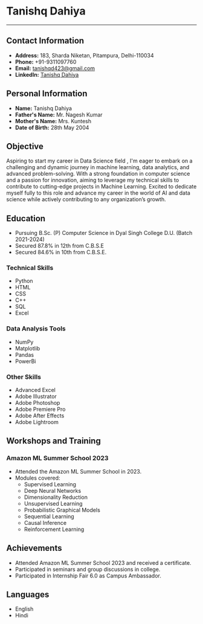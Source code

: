 # Tanishq Dahiya
---

## Contact Information

- **Address:** 183, Sharda Niketan, Pitampura, Delhi-110034
- **Phone:** +91-9311097760
- **Email:** tanishqd423@gmail.com
- **LinkedIn:** [Tanishq Dahiya](https://www.linkedin.com/in/tanishq-dahiya-309681223)

## Personal Information

- **Name:** Tanishq Dahiya
- **Father's Name:** Mr. Nagesh Kumar
- **Mother's Name:** Mrs. Kuntesh
- **Date of Birth:** 28th May 2004

## Objective

Aspiring to start my career in Data Science field , I'm eager to embark on a challenging and dynamic journey in machine learning, data analytics, and advanced problem-solving. With a strong foundation in computer science and a passion for innovation, aiming to leverage my technical skills to contribute to cutting-edge projects in Machine Learning. Excited to dedicate myself fully to this role and advance my career in the world of AI and data science while actively contributing to any organization’s growth.

## Education

- Pursuing B.Sc. (P) Computer Science in Dyal Singh College D.U. (Batch 2021-2024)
- Secured 87.8% in 12th from C.B.S.E
- Secured 84.6% in 10th from C.B.S.E.

### Technical Skills

- Python
- HTML
- CSS
- C++
- SQL
- Excel

### Data Analysis Tools

- NumPy
- Matplotlib
- Pandas
- PowerBi

### Other Skills

- Advanced Excel
- Adobe Illustrator
- Adobe Photoshop
- Adobe Premiere Pro
- Adobe After Effects
- Adobe Lightroom

## Workshops and Training

### Amazon ML Summer School 2023

- Attended the Amazon ML Summer School in 2023.
- Modules covered: 
  - Supervised Learning
  - Deep Neural Networks
  - Dimensionality Reduction
  - Unsupervised Learning
  - Probabilistic Graphical Models
  - Sequential Learning
  - Causal Inference
  - Reinforcement Learning

## Achievements

- Attended Amazon ML Summer School 2023 and received a certificate.
- Participated in seminars and group discussions in college.
- Participated in Internship Fair 6.0 as Campus Ambassador.

## Languages

- English
- Hindi

